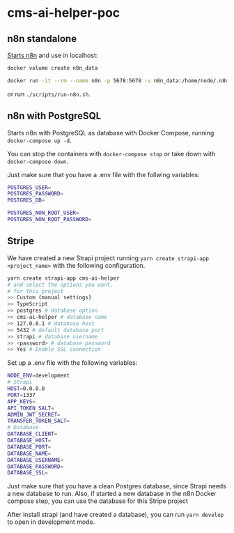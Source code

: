 # cms-ai-helper-poc

## n8n standalone

[Starts n8n](https://docs.n8n.io/hosting/installation/docker/) and use in localhost:

```bash
docker volume create n8n_data

docker run -it --rm --name n8n -p 5678:5678 -v n8n_data:/home/node/.n8n docker.n8n.io/n8nio/n8n
```

or run `./scripts/run-n8n.sh`.

## n8n with PostgreSQL

Starts n8n with PostgreSQL as database with Docker Compose, running `docker-compose up -d`. 

You can stop the containers with `docker-compose stop` or take down with `docker-compose down`.

Just make sure that you have a .env file with the follwing variables:

```bash
POSTGRES_USER=
POSTGRES_PASSWORD=
POSTGRES_DB=

POSTGRES_NON_ROOT_USER=
POSTGRES_NON_ROOT_PASSWORD=
```

## Stripe

We have created a new Strapi project running `yarn create strapi-app <project_name>` with the following configuration.

```bash
yarn create strapi-app cms-ai-helper
# and select the options you want.
# for this project
>> Custom (manual settings)
>> TypeScript
>> postgres # database option
>> cms-ai-helper # database name
>> 127.0.0.1 # database host
>> 5432 # default database port
>> strapi # database username
>> <password> # database password
>> Yes # Enable SSL connection
```

Set up a .env file with the following variables:

```bash
NODE_ENV=development
# Strapi
HOST=0.0.0.0
PORT=1337
APP_KEYS=
API_TOKEN_SALT=
ADMIN_JWT_SECRET=
TRANSFER_TOKEN_SALT=
# Database
DATABASE_CLIENT=
DATABASE_HOST=
DATABASE_PORT=
DATABASE_NAME=
DATABASE_USERNAME=
DATABASE_PASSWORD=
DATABASE_SSL=
```
Just make sure that you have a clean Postgres database, since Strapi needs a new database to run. Also, if started a new database in the n8n Docker compose step, you can use the database for this Stripe project

After install strapi (and have created a database), you can run `yarn develop` to open in development mode.


<!-- ### Strapi with Docker
Stripe does not have an official container image, so we have to build one. First step is to [install Strapi](https://docs.strapi.io/dev-docs/quick-start) with:

Create an [Strapi image](https://docs.strapi.io/dev-docs/installation/docker) using [Dockerfile](./cms-ai-helper/Dockerfile) with the command `docker build -t cms-ai-helper .` and then, we can run `docker run -dp 127.0.0.1:1337:1337 --name cms-ai-helper cms-ai-helper` to start and expose port 1337 to access Stripe via localhost. -->

<!-- 
NOTE: The Dockerfile can create an image, but the project does not run because of a problem with node module called `sharp`.
-- >